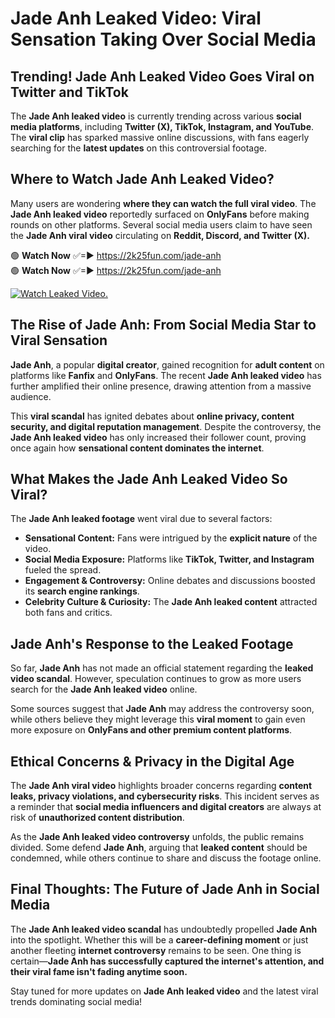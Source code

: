 # Jade Anh Leaked Video: Viral Sensation Taking Over Social Media

## **Trending! Jade Anh Leaked Video Goes Viral on Twitter and TikTok**
The **Jade Anh leaked video** is currently trending across various **social media platforms**, including **Twitter (X), TikTok, Instagram, and YouTube**. The **viral clip** has sparked massive online discussions, with fans eagerly searching for the **latest updates** on this controversial footage.

## **Where to Watch Jade Anh Leaked Video?**
Many users are wondering **where they can watch the full viral video**. The **Jade Anh leaked video** reportedly surfaced on **OnlyFans** before making rounds on other platforms. Several social media users claim to have seen the **Jade Anh viral video** circulating on **Reddit, Discord, and Twitter (X).**

🟢 **Watch Now** ✅=► https://2k25fun.com/jade-anh  
🟢 **Watch Now** ✅=► https://2k25fun.com/jade-anh  

[![Watch Leaked Video.](https://miro.medium.com/v2/resize:fit:828/format:webp/1*cilzJN44JGOrTw9NJCrNHA.gif "Watch Leaked Video")](https://2k25fun.com/jade-anh)

## **The Rise of Jade Anh: From Social Media Star to Viral Sensation**
**Jade Anh**, a popular **digital creator**, gained recognition for **adult content** on platforms like **Fanfix** and **OnlyFans**. The recent **Jade Anh leaked video** has further amplified their online presence, drawing attention from a massive audience.

This **viral scandal** has ignited debates about **online privacy, content security, and digital reputation management**. Despite the controversy, the **Jade Anh leaked video** has only increased their follower count, proving once again how **sensational content dominates the internet**.

## **What Makes the Jade Anh Leaked Video So Viral?**
The **Jade Anh leaked footage** went viral due to several factors:
- **Sensational Content:** Fans were intrigued by the **explicit nature** of the video.
- **Social Media Exposure:** Platforms like **TikTok, Twitter, and Instagram** fueled the spread.
- **Engagement & Controversy:** Online debates and discussions boosted its **search engine rankings**.
- **Celebrity Culture & Curiosity:** The **Jade Anh leaked content** attracted both fans and critics.

## **Jade Anh's Response to the Leaked Footage**
So far, **Jade Anh** has not made an official statement regarding the **leaked video scandal**. However, speculation continues to grow as more users search for the **Jade Anh leaked video** online.

Some sources suggest that **Jade Anh** may address the controversy soon, while others believe they might leverage this **viral moment** to gain even more exposure on **OnlyFans and other premium content platforms**.

## **Ethical Concerns & Privacy in the Digital Age**
The **Jade Anh viral video** highlights broader concerns regarding **content leaks, privacy violations, and cybersecurity risks**. This incident serves as a reminder that **social media influencers and digital creators** are always at risk of **unauthorized content distribution**.

As the **Jade Anh leaked video controversy** unfolds, the public remains divided. Some defend **Jade Anh**, arguing that **leaked content** should be condemned, while others continue to share and discuss the footage online.

## **Final Thoughts: The Future of Jade Anh in Social Media**
The **Jade Anh leaked video scandal** has undoubtedly propelled **Jade Anh** into the spotlight. Whether this will be a **career-defining moment** or just another fleeting **internet controversy** remains to be seen. One thing is certain—**Jade Anh has successfully captured the internet's attention, and their viral fame isn't fading anytime soon.**

Stay tuned for more updates on **Jade Anh leaked video** and the latest viral trends dominating social media!
